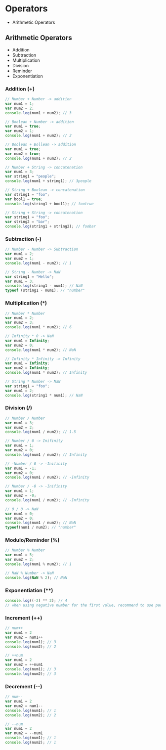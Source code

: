 # Operators
* Arithmetic Operators

## Arithmetic Operators
* Addition
* Subtraction
* Multiplication
* Division
* Reminder
* Exponentiation

### Addition (+)
```javascript
// Number + Number -> addition
var num1 = 1;
var num2 = 2;
console.log(num1 + num2); // 3

// Boolean + Number -> addition
var num1 = true;
var num2 = 1;
console.log(num1 + num2); // 2

// Boolean + Bollean -> addition
var num1 = true;
var num2 = true;
console.log(num1 + num2); // 2

// Number + String -> concatenation
var num1 = 3;
var string1 = "people";
console.log(num1 + string1); // 3people

// String + Boolean -> concatenation
var string1 = "foo";
var bool1 = true;
console.log(string1 + bool1); // footrue

// String + String -> concatenation
var string1 = "foo";
var string2 = "bar";
console.log(string1 + string2); // foobar
```

### Subtraction (-)
```javascript
// Number - Number -> Subtraction
var num1 = 2;
var num2 = 1;
console.log(num1 - num2); // 1

// String - Number -> NaN
var string1 = "Hello";
var num1 = 3;
console.log(string1 - num1); // NaN
typeof (string1 - num1); // "number"
```

### Multiplication (*)
```javascript
// Number * Number
var num1 = 2;
var num2 = 3;
console.log(num1 * num2); // 6

// Infinity * 0 -> NaN
var num1 = Infinity;
var num2 = 0;
console.log(num1 * num2); // NaN

// Infinity * Infinity -> Infinity
var num1 = Infinity;
var num2 = Infinity;
console.log(num1 * num2); // Infinity

// String * Number -> NaN
var string1 = "foo";
var num1 = 2;
console.log(string1 * num1); // NaN
```

### Division (/)
```javascript
// Number / Number
var num1 = 3;
var num2 = 2;
console.log(num1 / num2); // 1.5

// Number / 0 -> Inifinity
var num1 = 1;
var num2 = 0;
console.log(num1 / num2); // Infinity

// -Number / 0 -> -Inifinity
var num1 = -1;
var num2 = 0;
console.log(num1 / num2); // -Infinity

// Number / -0 -> -Inifinity
var num1 = 1;
var num2 = -0;
console.log(num1 / num2); // -Infinity

// 0 / 0 -> NaN
var num1 = 0;
var num2 = 0;
console.log(num1 / num2); // NaN
typeof(num1 / num2); // "number"
```

### Modulo/Reminder (%)
```javascript
// Number % Number
var num1 = 5;
var num2 = 2;
console.log(num1 % num2); // 1

// NaN % Number -> NaN
console.log(NaN % 2); // NaN 
```

### Exponentiation (**)
```javascript
console.log((-2) ** 2); // 4
// when using negative number for the first value, recommend to use parenthesis
```

### Increment (++)
```javascript
// num++
var num1 = 2
var num2 = num1++
console.log(num1); // 3
console.log(num2); // 2

// ++num
var num1 = 2
var num2 = ++num1
console.log(num1); // 3
console.log(num2); // 3
```

### Decrement (--)
```javascript
// num--
var num1 = 2
var num2 = num1--
console.log(num1); // 1
console.log(num2); // 2

// --num
var num1 = 2
var num2 = --num1
console.log(num1); // 1
console.log(num2); // 1
```